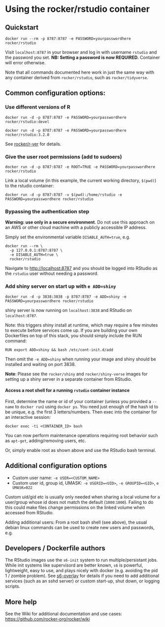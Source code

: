 # Using the rocker/rstudio container

## Quickstart

    docker run --rm -p 8787:8787 -e PASSWORD=yourpasswordhere rocker/rstudio

Visit `localhost:8787` in your browser and log in with username `rstudio` and the password you set. **NB: Setting a password is now REQUIRED.**  Container will error otherwise.


Note that all commands documented here work in just the same way with any container derived from `rocker/rstudio`,
such as `rocker/tidyverse`.  

## Common configuration options:


### Use different versions of R

    docker run -d -p 8787:8787 -e PASSWORD=yourpasswordhere rocker/rstudio:devel

    docker run -d -p 8787:8787 -e PASSWORD=yourpasswordhere rocker/rstudio:3.2.0

See [rocker/r-ver](https://github.com/rocker-org/rocker-versioned) for details.


### Give the user root permissions (add to sudoers)

    docker run -d -p 8787:8787 -e ROOT=TRUE -e PASSWORD=yourpasswordhere rocker/rstudio

Link a local volume (in this example, the current working directory, `$(pwd)`) to the rstudio container:

    docker run -d -p 8787:8787 -v $(pwd):/home/rstudio -e PASSWORD=yourpasswordhere rocker/rstudio

### Bypassing the authentication step

**Warning: use only in a secure environment**.  Do not use this approach on an
AWS or other cloud machine with a publicly accessible IP address. 

Simply set the environmental variable `DISABLE_AUTH=true`, e.g.

```
docker run --rm \
  -p 127.0.0.1:8787:8787 \
  -e DISABLE_AUTH=true \
  rocker/rstudio
```

Navigate to <http://localhost:8787> and you should be logged into RStudio as
the `rstudio` user without needing a password.


### Add shiny server on start up with `e ADD=shiny`

    docker run -d -p 3838:3838 -p 8787:8787 -e ADD=shiny -e PASSWORD=yourpasswordhere rocker/rstudio

shiny server is now running on `localhost:3838` and RStudio on `localhost:8787`.  


Note: this triggers shiny install at runtime, which may require a few minutes to execute before services come up.
If you are building your own Dockerfiles on top of this stack, you should simply include the RUN command:

    RUN export ADD=shiny && bash /etc/cont-init.d/add

Then omit the `-e ADD=shiny` when running your image and shiny should be installed and waiting on port 3838.

**Note**: Please see the `rocker/shiny` and `rocker/shiny-verse` images for
setting up a shiny server in a separate container from RStudio. 


#### Access a root shell for a running `rstudio` container instance

First, determine the name or id of your container (unless you provided a `--name` to `docker run`) using `docker ps`.  You need just enough of the hash id to be unique, e.g. the first 3 letters/numbers.  Then exec into the container for an interactive session:

    docker exec -ti <CONTAINER_ID> bash

You can now perform maintenance operations requiring root behavior such as `apt-get`, adding/removing users, etc.  

Or, simply enable root as shown above and use the RStudio bash terminal.


## Additional configuration options

- Custom user name: `-e USER=<CUSTOM_NAME>`
- Custom user id, group id, UMASK: `-e USERID=<UID>`, `-e GROUPID=<GID>`, `e UMASK=022`


Custom uid/gid etc is usually only needed when sharing a local volume for a user/group whose id does not match the default (`1000`:`1000`).  Failing to do this could make files change permissions on the linked volume when accessed from RStudio. 


Adding additional users:  From a root bash shell (see above), the usual debian linux commands can be used to create new users and passwords, e.g. 

## Developers / Dockerfile authors

The RStudio images use the `s6-init` system to run multiple/persistant jobs.  While init systems like supervisord are better known, `s6` is powerful, lightweight, easy to use, and plays nicely with docker (e.g. avoiding the pid 1 / zombie problem).  See [s6-overlay](https://github.com/just-containers/s6-overlay) for details if you need to add additional services (such as an sshd server) or custom start-up, shut down, or logging scripts.  

## More help

See the Wiki for additional documentation and use cases: <https://github.com/rocker-org/rocker/wiki>


